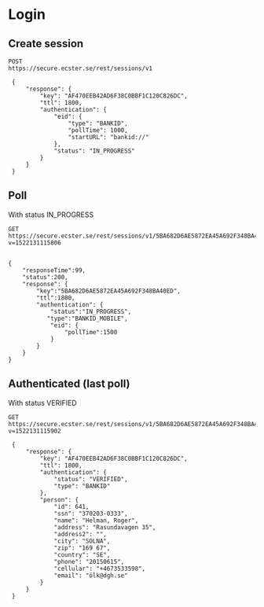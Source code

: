 # Login

## Create session

    POST
    https://secure.ecster.se/rest/sessions/v1
    
     {
         "response": {
             "key": "AF470EEB42AD6F38C0BBF1C120C826DC",
             "ttl": 1800,
             "authentication": {
                 "eid": {
                     "type": "BANKID",
                     "pollTime": 1000,
                     "startURL": "bankid://"
                 },
                 "status": "IN_PROGRESS"
             }
         }
     }

## Poll

With status IN_PROGRESS

    GET
    https://secure.ecster.se/rest/sessions/v1/5BA682D6AE5872EA45A692F348BA40ED?v=1522131115806


    {
        "responseTime":99,
        "status":200,
        "response": {
            "key":"5BA682D6AE5872EA45A692F348BA40ED",
            "ttl":1800,
            "authentication": {
                "status":"IN_PROGRESS",
               "type":"BANKID_MOBILE",
                "eid": {
                    "pollTime":1500
                }
            }
        }
    }

## Authenticated (last poll)

With status VERIFIED

    GET
    https://secure.ecster.se/rest/sessions/v1/5BA682D6AE5872EA45A692F348BA40ED?v=1522131115902

     {
         "response": {
             "key": "AF470EEB42AD6F38C0BBF1C120C826DC",
             "ttl": 1800,
             "authentication": {
                 "status": "VERIFIED",
                 "type": "BANKID"
             },
             "person": {
                 "id": 641,
                 "ssn": "370203-0333",
                 "name": "Helman, Roger",
                 "address": "Rasundavagen 35",
                 "address2": "",
                 "city": "SOLNA",
                 "zip": "169 67",
                 "country": "SE",
                 "phone": "20150615",
                 "cellular": "+4673533598",
                 "email": "ölk@dgh.se"
             }
         }
     }

